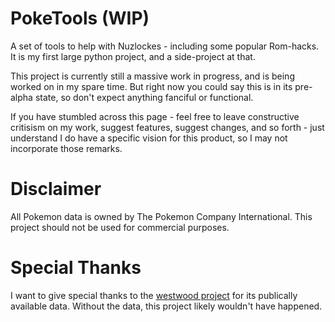 # PokeTools (WIP)
A set of tools to help with Nuzlockes - including some popular Rom-hacks. 
It is my first large python project, and a side-project at that.

This project is currently still a massive work in progress, and is being worked on in my spare time. But right now you could say this is in its pre-alpha state, so don't expect anything fanciful or functional. 

If you have stumbled across this page - feel free to leave constructive critisism on my work, suggest features, suggest changes, and so forth - just understand I do have a specific vision for this product, so I may not incorporate those remarks. 

# Disclaimer
All Pokemon data is owned by The Pokemon Company International. This project should not be used for commercial purposes.

# Special Thanks
I want to give special thanks to the [westwood project](https://github.com/EverOddish/Westwood) for its publically available data. Without the data, this project likely wouldn't have happened. 
